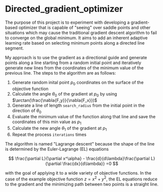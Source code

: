 # Directed_gradient_optimizer
The purpose of this project is to experiment with developing a gradient-based optimizer that is capable of "seeing" over saddle points and other situations which may cause the traditional gradient descent algorithm to fail to converge on the global minimum. It aims to add an inherent adaptive learning rate based on selecting minimum points along a directed line segment.  

My approach is to use the gradient as a directional guide and generate points along a line starting from a random initial point and iteratively generate new lines from the coordinates of the minimum value of the previous line. The steps to the algorithm are as follows:  

1) Generate random inital point $p_0$ coordinates on the surface of the objective function
2) Calculate the angle $\theta_0$ of the gradient at $p_0$ by using $\arctan(\frac{\nabla{F_y}}{\nabla{F_x}})$
3) Generate a line of length ```search_radius``` from the initial point in the direction of $\theta_0$
4) Evaluate the minimum value of the function along that line and save the coordinates of this min value as $p_1$
5) Calculate the new angle $\theta_1$ of the gradient at $p_1$
6) Repeat the process ```iterations``` times
   
The algorithm is named "Lagrange descent" because the shape of the line is determined by the Euler-Lagrange (EL) equations 

$$ \frac{\partial L}{\partial x^\alpha} - \frac{d}{d\lambda}\frac{\partial L}{\partial \frac{dx}{d\lambda}} =0 $$  

with the goal of applying it to a wide variety of objective functions. In the case of the example objective function $z = x^2 + y^2$, the EL equations reduce to the gradient and the minimizing path between two points is a straight line.
